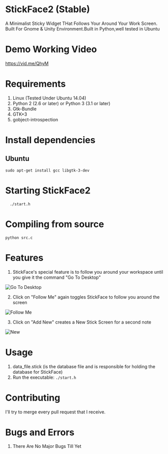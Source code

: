 # StickFace2 (Stable)
A Minimalist Sticky Widget THat Follows Your Around Your Work Screen. Built For Gnome &amp; Unity Environment.Built in Python,well tested in Ubuntu

# Demo Working Video
https://vid.me/QhyM

# Requirements
1. Linux (Tested Under Ubuntu 14.04)
2. Python 2 (2.6 or later) or Python 3 (3.1 or later)
3. Gtk-Bundle
4. GTK+3
5. gobject-introspection
 

# Install dependencies
## Ubuntu
```shell
sudo apt-get install gcc libgtk-3-dev
```
# Starting StickFace2
```shell
  ./start.h
```


# Compiling from source
```shell
python src.c
```
# Features
1. StickFace's special feature is to follow you around your workspace until you give it the command "Go To Desktop"

![Go To Desktop](https://www.anonimg.com/img/910bd31e0b3fd9e75cf5b8c9ce7eef65.png "Go to Desktop")

2. Click on "Follow Me" again toggles StickFace to follow you around the screen 

![Follow Me](https://www.anonimg.com/img/198aa7304b87c25d5318c55fcb145ae7.png "Follow Me")

3. Click on "Add New" creates a New Stick Screen for a second note

![New](https://www.anonimg.com/img/a604405c31d8b68c327b06633e6e498b.png "New Note")

# Usage
1. data_file.stick (is the database file and is responsible for holding the database for StickFace)
2. Run the executable: `./start.h`

# Contributing
I'll try to merge every pull request that I receive.

# Bugs and Errors
1. There Are No Major Bugs Till Yet


